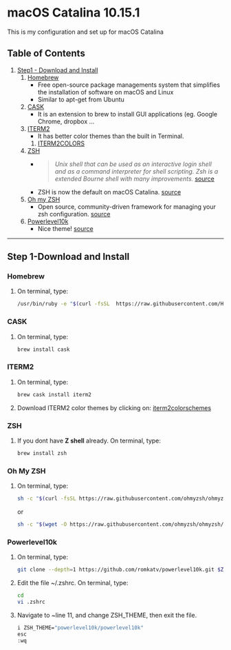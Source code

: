 # macOS Catalina 10.15.1
This is my configuration and set up for macOS Catalina

## Table of Contents
1. [Step1 - Download and Install](#step-1-download-and-install)
    1. [Homebrew](#homebrew)
        * Free open-source package managements system that simplifies the installation of software on macOS and Linux
        * Similar to apt-get from Ubuntu
    1. [CASK](#cask)
        * It is an extension to brew to install GUI applications (eg. Google Chrome, dropbox ...
    1. [ITERM2](#iterm2) 
        * It has better color themes than the built in Terminal.
        1. [ITERM2COLORS](http://iterm2colorschemes.com/)
    1. [ZSH](#zsh)
        * >*Unix shell that can be used as an interactive login shell and as a command interpreter for shell scripting. Zsh is a  extended Bourne shell with many improvements.* [source](https://en.wikipedia.org/wiki/Z_shell)
        * ZSH is now the default on macOS Catalina. [source](https://support.apple.com/en-us/HT208050)
    1. [Oh my ZSH](#oh-my-zsh)
        * Open source, community-driven framework for managing your zsh configuration. [source](https://github.com/ohmyzsh/ohmyzsh)
    1. [Powerlevel10k](#powerlevel10k)
       * Nice theme! [source](https://github.com/romkatv/powerlevel10k/blob/master/README.md#recommended-meslo-nerd-font-patched-for-powerlevel10k)


-----------------------------------------------------------------------------------

## Step 1-Download and Install
  ### Homebrew
  1. On terminal, type:
      ```sh
      /usr/bin/ruby -e "$(curl -fsSL  https://raw.githubusercontent.com/Homebrew/install/master/install)"
      ```
  ### CASK
  1. On terminal, type:
      ```sh
      brew install cask 
      ```
  ### ITERM2
  1. On terminal, type:
      ```sh
      brew cask install iterm2
      ``` 
  2. Download ITERM2 color themes by clicking on:
      [iterm2colorschemes](https://github.com/mbadolato/iTerm2-Color-Schemes/zipball/master)

  ### ZSH
  1. If you dont have **Z shell** already. On terminal, type:
      ```sh
      brew install zsh
      ``` 
  ### Oh My ZSH
  1. On terminal, type:
      ```sh
      sh -c "$(curl -fsSL https://raw.githubusercontent.com/ohmyzsh/ohmyzsh/master/tools/install.sh)"
      ```
      or
      ```sh
      sh -c "$(wget -O https://raw.githubusercontent.com/ohmyzsh/ohmyzsh/master/tools/install.sh)"
      ```
      
   ### Powerlevel10k
   1. On terminal, type:
      ```sh
      git clone --depth=1 https://github.com/romkatv/powerlevel10k.git $ZSH_CUSTOM/themes/powerlevel10k
      ```
      
   2. Edit the file ~/.zshrc. On terminal, type:
      ```sh
      cd
      vi .zshrc
      ```
   3. Navigate to ~line 11, and change ZSH_THEME, then exit the file.
      ```sh
      i ZSH_THEME="powerlevel10k/powerlevel10k"
      esc
      :wq
      ```


      


  
    
